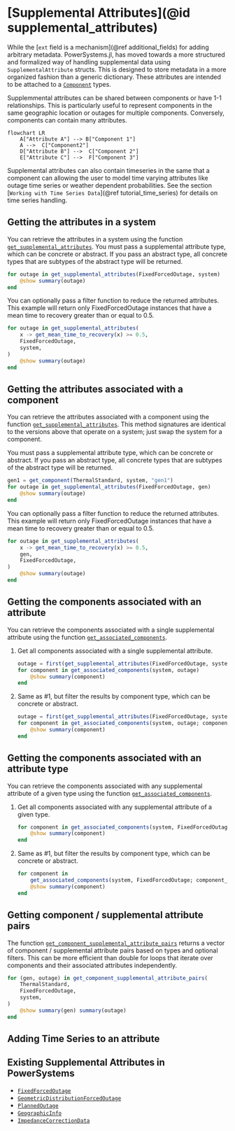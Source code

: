 # [Supplemental Attributes](@id supplemental_attributes)

While the [`ext` field is a mechanism](@ref additional_fields) for adding arbitrary metadata. PowerSystems.jl, has moved towards a more structured and formalized way of handling supplemental data using `SupplementalAttribute` structs. This is designed to store metadata in a more organized fashion than a generic dictionary. These attributes are intended to be attached to a [`Component`](@ref) types.

Supplemmental attributes can be shared between components or have 1-1 relationships. This is particularly
useful to represent components in the same geographic location or outages for multiple components. Conversely, components can contain many attributes.

```mermaid
flowchart LR
    A["Attribute A"] --> B["Component 1"]
    A -->  C["Component2"]
    D["Attribute B"] -->  C["Component 2"]
    E["Attribute C"] -->  F["Component 3"]
```

Supplemental attributes can also contain timeseries in the same that a component can allowing the user to model time varying attributes like outage time series or weather dependent probabilities. See the section [`Working with Time Series Data`](@ref tutorial_time_series) for details on time series handling.

## Getting the attributes in a system

You can retrieve the attributes in a system using the function [`get_supplemental_attributes`](@ref).
You must pass a supplemental attribute type, which can be concrete or abstract. If you pass an abstract type, all concrete types
that are subtypes of the abstract type will be returned.

```julia
for outage in get_supplemental_attributes(FixedForcedOutage, system)
    @show summary(outage)
end
```

You can optionally pass a filter function to reduce the returned attributes. This example will
return only FixedForcedOutage instances that have a mean time to recovery greater than or equal to 0.5.

```julia
for outage in get_supplemental_attributes(
    x -> get_mean_time_to_recovery(x) >= 0.5,
    FixedForcedOutage,
    system,
)
    @show summary(outage)
end
```

## Getting the attributes associated with a component

You can retrieve the attributes associated with a component using the function [`get_supplemental_attributes`](@ref).
This method signatures are identical to the versions above that operate on a system; just swap the system for a component.

You must pass a supplemental attribute type, which can be concrete or abstract. If you pass an abstract type, all concrete types
that are subtypes of the abstract type will be returned.

```julia
gen1 = get_component(ThermalStandard, system, "gen1")
for outage in get_supplemental_attributes(FixedForcedOutage, gen)
    @show summary(outage)
end
```

You can optionally pass a filter function to reduce the returned attributes. This example will
return only FixedForcedOutage instances that have a mean time to recovery greater than or equal to 0.5.

```julia
for outage in get_supplemental_attributes(
    x -> get_mean_time_to_recovery(x) >= 0.5,
    gen,
    FixedForcedOutage,
)
    @show summary(outage)
end
```

## Getting the components associated with an attribute

You can retrieve the components associated with a single supplemental attribute using the
function [`get_associated_components`](@ref).

 1. Get all components associated with a single supplemental attribute.
    
    ```julia
    outage = first(get_supplemental_attributes(FixedForcedOutage, system))
    for component in get_associated_components(system, outage)
        @show summary(component)
    end
    ```

 2. Same as #1, but filter the results by component type, which can be concrete or abstract.
    
    ```julia
    outage = first(get_supplemental_attributes(FixedForcedOutage, system))
    for component in get_associated_components(system, outage; component_type = ThermalStandard)
        @show summary(component)
    end
    ```

## Getting the components associated with an attribute type

You can retrieve the components associated with any supplemental attribute of a given type
using the function [`get_associated_components`](@ref).

 1. Get all components associated with any supplemental attribute of a given type.
    
    ```julia
    for component in get_associated_components(system, FixedForcedOutage)
        @show summary(component)
    end
    ```

 2. Same as #1, but filter the results by component type, which can be concrete or abstract.
    
    ```julia
    for component in
        get_associated_components(system, FixedForcedOutage; component_type = ThermalStandard)
        @show summary(component)
    end
    ```

## Getting component / supplemental attribute pairs

The function [`get_component_supplemental_attribute_pairs`](@ref) returns a vector of component / supplemental
attribute pairs based on types and optional filters. This can be more efficient than double for loops
that iterate over components and their associated attributes independently.

```julia
for (gen, outage) in get_component_supplemental_attribute_pairs(
    ThermalStandard,
    FixedForcedOutage,
    system,
)
    @show summary(gen) summary(outage)
end
```

## Adding Time Series to an attribute

## Existing Supplemental Attributes in PowerSystems

  - [`FixedForcedOutage`](@ref)
  - [`GeometricDistributionForcedOutage`](@ref)
  - [`PlannedOutage`](@ref)
  - [`GeographicInfo`](@ref)
  - [`ImpedanceCorrectionData`](@ref)
